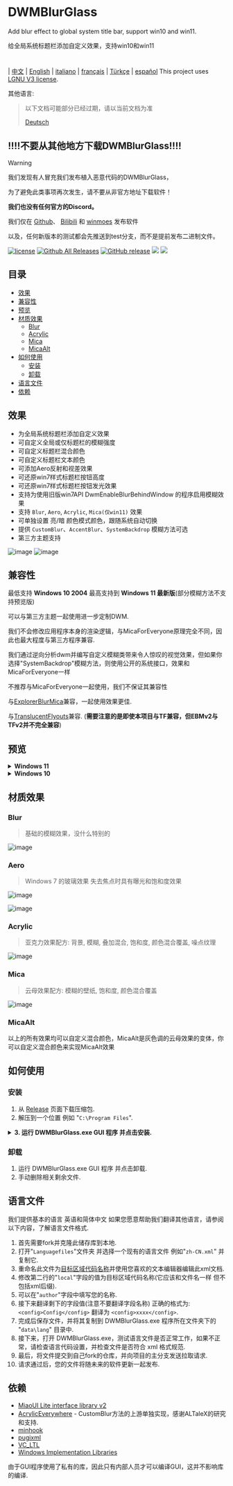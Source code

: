 # DWMBlurGlass
Add blur effect to global system title bar, support win10 and win11.

给全局系统标题栏添加自定义效果，支持win10和win11
#
| [中文](/README_ZH.md) | [English](/README.md) | [italiano](/README_IT.md) | [français](/README_FR.md) | [Türkçe](/README_TR.md) | [español](/README_ES.md)
This project uses [LGNU V3 license](/COPYING.LESSER).

其他语言:
> 以下文档可能部分已经过期，请以当前文档为准
>
> [Deutsch](/README_DE.md)

## !!!!不要从其他地方下载DWMBlurGlass!!!!
> [!WARNING]
> 我们发现有人冒充我们发布植入恶意代码的DWMBlurGlass，
> 
> 为了避免此类事项再次发生，请不要从非官方地址下载软件！
> 
> **我们也没有任何官方的Discord。**
> 
> 我们仅在 [Github](https://github.com/Maplespe/DWMBlurGlass/releases)、 [Bilibili](https://space.bilibili.com/87195798) 和 [winmoes](https://winmoes.com) 发布软件
> 
> 以及，任何新版本的测试都会先推送到test分支，而不是提前发布二进制文件。

[![license](https://img.shields.io/github/license/Maplespe/DWMBlurGlass.svg)](https://www.gnu.org/licenses/lgpl-3.0.en.html)
[![Github All Releases](https://img.shields.io/github/downloads/Maplespe/DWMBlurGlass/total.svg)](https://github.com/Maplespe/DWMBlurGlass/releases)
[![GitHub release](https://img.shields.io/github/release/Maplespe/DWMBlurGlass.svg)](https://github.com/Maplespe/DWMBlurGlass/releases/latest)
<img src="https://img.shields.io/badge/language-c++-F34B7D.svg"/>
<img src="https://img.shields.io/github/last-commit/Maplespe/DWMBlurGlass.svg"/>  

## 目录
- [效果](#效果)
- [兼容性](#兼容性)
- [预览](#预览)
- [材质效果](#材质效果)
  - [Blur](#blur)
  - [Acrylic](#acrylic)
  - [Mica](#mica)
  - [MicaAlt](#micaalt)
- [如何使用](#如何使用)
  - [安装](#安装)
  - [卸载](卸载)
- [语言文件](#语言文件)
- [依赖](#依赖)

## 效果
* 为全局系统标题栏添加自定义效果
* 可自定义全局或仅标题栏的模糊强度
* 可自定义标题栏混合颜色
* 可自定义标题栏文本颜色
* 可添加Aero反射和视差效果
* 可还原win7样式标题栏按钮高度
* 可还原win7样式标题栏按钮发光效果
* 支持为使用旧版win7API DwmEnableBlurBehindWindow 的程序启用模糊效果
* 支持 `Blur`, `Aero`, `Acrylic`, `Mica(仅win11)` 效果
* 可单独设置 亮/暗 颜色模式颜色，跟随系统自动切换
* 提供 `CustomBlur`、`AccentBlur`、`SystemBackdrop` 模糊方法可选
* 第三方主题支持

![image](./Screenshot/001701.png)
![image](./Screenshot/10307.png)

## 兼容性
最低支持 **Windows 10 2004** 最高支持到 **Windows 11 最新版**(部分模糊方法不支持预览版)

可以与第三方主题一起使用进一步定制DWM.

我们不会修改应用程序本身的渲染逻辑，与MicaForEveryone原理完全不同，因此也最大程度与第三方程序兼容.

我们通过逆向分析dwm并编写自定义模糊类带来令人惊叹的视觉效果，但如果你选择"SystemBackdrop"模糊方法，则使用公开的系统接口，效果和MicaForEveryone一样

不推荐与MicaForEveryone一起使用，我们不保证其兼容性

与[ExplorerBlurMica](https://github.com/Maplespe/ExplorerBlurMica)兼容，一起使用效果更佳.

与[TranslucentFlyouts](https://github.com/ALTaleX531/TranslucentFlyouts)兼容. (**需要注意的是即使本项目与TF兼容，但EBMv2与TFv2并不完全兼容**)

## 预览
<details><summary><b>Windows 11</b></summary>
  
![image](./Screenshot/10307.png)

![image](./Screenshot/102134.png)

- [x] 覆盖使用DWMAPI设置的云母效果 (win11)

![image](./Screenshot/013521.png)
</details>

<details><summary><b>Windows 10</b></summary>

![image](./Screenshot/001701.png)

![image](./Screenshot/100750.png)

使用第三方主题

- [x] 扩展效果到边框 (win10)

- [x] 启用Aero反射效果

- [x] 减少标题栏按钮高度 (win7 样式)

![image](./Screenshot/025410.png)

</details>

## 材质效果
### Blur
> 基础的模糊效果，没什么特别的

![image](/Screenshot/blur.png)

### Aero
> Windows 7 的玻璃效果 失去焦点时具有曝光和饱和度效果

![image](./Screenshot/aero.png)

![image](./Screenshot/aero_inactive.png)

### Acrylic
> 亚克力效果配方: 背景, 模糊, 叠加混合, 饱和度, 颜色混合覆盖, 噪点纹理

![image](./Screenshot/acrylic.png)

### Mica
> 云母效果配方: 模糊的壁纸, 饱和度, 颜色混合覆盖

![image](./Screenshot/mica.png)

### MicaAlt
以上的所有效果均可以自定义混合颜色，MicaAlt是灰色调的云母效果的变体，你可以自定义混合颜色来实现MicaAlt效果

## 如何使用

### 安装
1. 从 [Release](https://github.com/Maplespe/DWMBlurGlass/releases) 页面下载压缩包.
2. 解压到一个位置 例如 "`C:\Program Files`".
<details><summary><b>3. 运行 DWMBlurGlass.exe GUI 程序 并点击安装.</b></summary>

![image](./Screenshot/013025.png)

>如果提示 "安装成功! 但您还没有下载有效的符号文件，在"符号文件"页面下载后才能生效" 则需要前往"符号"页面下载符号

>**请注意，之后可能还会收到类似提示，特别是系统更新后 届时下载新的符号即可**
>
>如果下载失败 则可能需要使用代理，在中国大陆部分地区可能无法访问微软服务器

![image](./Screenshot/013100.png)

</details>

### 卸载
1. 运行 DWMBlurGlass.exe GUI 程序 并点击卸载.
2. 手动删除相关剩余文件.

## 语言文件
我们提供基本的语言 英语和简体中文 如果您愿意帮助我们翻译其他语言，请参阅以下内容，了解语言文件格式.
1. 首先需要fork并克隆此储存库到本地.
2. 打开"`Languagefiles`"文件夹 并选择一个现有的语言文件 例如"`zh-CN.xml`" 并复制它.
3. 重命名此文件为[目标区域代码名称](https://learn.microsoft.com/en-us/windows/win32/intl/locale-names)并使用您喜欢的文本编辑器编辑此xml文档.
4. 修改第二行的"`local`"字段的值为目标区域代码名称(它应该和文件名一样 但不包括xml后缀).
5. 可以在"`author`"字段中填写您的名称.
6. 接下来翻译剩下的字段值(注意不要翻译字段名称) 正确的格式为: `<config>Config</config>` 翻译为 `<config>xxxx</config>`.
7. 完成后保存文件，并将其复制到 DWMBlurGlass.exe 程序所在文件夹下的 "`data\lang`" 目录中.
8. 接下来，打开 DWMBlurGlass.exe，测试语言文件是否正常工作，如果不正常，请检查语言代码设置，并检查文件是否符合 xml 格式规范.
9. 最后，将文件提交到自己fork的仓库，并向项目的主分支发送拉取请求.
10. 请求通过后，您的文件将随未来的软件更新一起发布.

## 依赖
* [MiaoUI Lite interface library v2](https://github.com/Maplespe/MiaoUILite)
* [AcrylicEverywhere](https://github.com/ALTaleX531/AcrylicEverywhere) - CustomBlur方法的上游单独实现，感谢ALTaleX的研究和支持.
* [minhook](https://github.com/m417z/minhook)
* [pugixml](https://github.com/zeux/pugixml)
* [VC_LTL](https://github.com/Chuyu-Team/VC-LTL5)
* [Windows Implementation Libraries](https://github.com/Microsoft/wil)

由于GUI程序使用了私有的库，因此只有内部人员才可以编译GUI，这并不影响库的编译.

